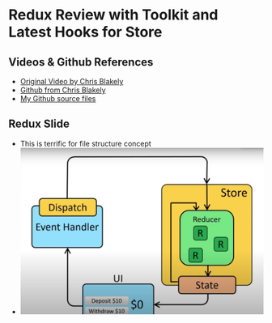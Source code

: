 # Redux Review with Toolkit and Latest Hooks for Store
## Videos & Github References
- [Original Video by Chris Blakely](https://www.youtube.com/watch?v=fiesH6WU63I)
- [Github from Chris Blakely](https://github.com/chrisblakely01/react-redux-todo-app)
- [My Github source files](https://github.com/rickmansfield/react-redux-todo-list-CB)

## Redux Slide
- This is terrific for file structure concept
- ![img](src/Images/reduxSlide.PNG)
